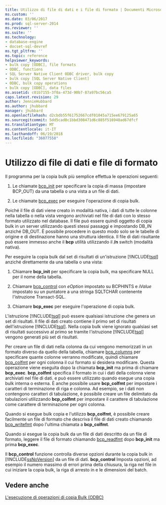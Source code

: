 ```yaml
---
title: Utilizzo di file di dati e i file di formato | Documenti Microsoft
ms.custom: ''
ms.date: 03/06/2017
ms.prod: sql-server-2014
ms.reviewer: ''
ms.suite: ''
ms.technology:
- database-engine
- docset-sql-devref
ms.tgt_pltfrm: ''
ms.topic: reference
helpviewer_keywords:
- bulk copy [ODBC], file formats
- ODBC, functions
- SQL Server Native Client ODBC driver, bulk copy
- bulk copy [SQL Server Native Client]
- ODBC, bulk copy operations
- bulk copy [ODBC], data files
ms.assetid: c01b7155-3f0a-473d-90b7-87a97bc56ca5
caps.latest.revision: 29
author: JennieHubbard
ms.author: jhubbard
manager: jhubbard
ms.openlocfilehash: d2cbdb55f61752667cdf01045a715ee679125a65
ms.sourcegitcommit: 5dd5cad0c1bbd308471d6c885f516948ad67dfcf
ms.translationtype: MT
ms.contentlocale: it-IT
ms.lasthandoff: 06/19/2018
ms.locfileid: "36077558"
---
```

# <a name="using-data-files-and-format-files"></a>Utilizzo di file di dati e file di formato
  Il programma per la copia bulk più semplice effettua le operazioni seguenti:  
  
1.  Le chiamate [bcp_init](../native-client-odbc-extensions-bulk-copy-functions/bcp-init.md) per specificare la copia di massa (impostare BCP_OUT) da una tabella o una vista a un file di dati.  
  
2.  Le chiamate [bcp_exec](../native-client-odbc-extensions-bulk-copy-functions/bcp-exec.md) per eseguire l'operazione di copia bulk.  
  
 Poiché il file di dati viene creato in modalità nativa, i dati di tutte le colonne nella tabella o nella vista vengono archiviati nel file di dati con lo stesso formato utilizzato nel database. Il file può essere quindi oggetto di copia bulk in un server utilizzando questi stessi passaggi e impostando DB_IN anziché DB_OUT. È possibile procedere in questo modo solo se le tabelle di origine e di destinazione hanno una struttura identica. Il file di dati risultante può essere immesso anche il **bcp** utilità utilizzando il **/n** switch (modalità nativa).  
  
 Per eseguire la copia bulk dal set di risultati di un'istruzione [!INCLUDE[tsql](../../includes/tsql-md.md)] anziché direttamente da una tabella o una vista:  
  
1.  Chiamare **bcp_init** per specificare la copia bulk, ma specificare NULL per il nome della tabella.  
  
2.  Chiamare [bcp_control](../native-client-odbc-extensions-bulk-copy-functions/bcp-control.md) con *eOption* impostato su BCPHINTS e *iValue* impostato su un puntatore a una stringa SQLTCHAR contenente l'istruzione Transact-SQL.  
  
3.  Chiamare **bcp_exec** per eseguire l'operazione di copia bulk.  
  
 L'istruzione [!INCLUDE[tsql](../../includes/tsql-md.md)] può essere qualsiasi istruzione che genera un set di risultati. Il file di dati creato contiene il primo set di risultati dell'istruzione [!INCLUDE[tsql](../../includes/tsql-md.md)]. Nella copia bulk viene ignorato qualsiasi set di risultati successivo al primo se tramite l'istruzione [!INCLUDE[tsql](../../includes/tsql-md.md)] vengono generati più set di risultati.  
  
 Per creare un file di dati nella colonna da cui vengono memorizzati in un formato diverso da quello della tabella, chiamare [bcp_columns](../native-client-odbc-extensions-bulk-copy-functions/bcp-columns.md) per specificare quante colonne verranno modificate, quindi chiamare [bcp_colfmt](../native-client-odbc-extensions-bulk-copy-functions/bcp-colfmt.md) per ogni colonna il cui formato si desidera modificare. Questa operazione viene eseguita dopo la chiamata **bcp_init** ma prima di chiamare **bcp_exec**. **bcp_colfmt** specifica il formato in cui i dati della colonna viene archiviati nel file di dati. e può essere utilizzato quando esegue una copia bulk interna o esterna. È anche possibile usare **bcp_colfmt** per impostare i caratteri di terminazione di riga e colonna. Ad esempio, se i dati non contengono caratteri di tabulazione, è possibile creare un file delimitato da tabulazioni utilizzando **bcp_colfmt** per impostare il carattere di tabulazione come carattere di terminazione per ogni colonna.  
  
 Quando si esegue bulk copia e l'utilizzo **bcp_colfmt**, è possibile creare facilmente un file di formato che descriva il file di dati creato chiamando [bcp_writefmt](../native-client-odbc-extensions-bulk-copy-functions/bcp-writefmt.md) dopo l'ultima chiamata a **bcp_colfmt**.  
  
 Quando si esegue la copia bulk da un file di dati descritto da un file di formato, leggere il file di formato chiamando [bcp_readfmt](../native-client-odbc-extensions-bulk-copy-functions/bcp-readfmt.md) dopo **bcp_init** ma prima **bcp_exec**.  
  
 Il **bcp_control** funzione controlla diverse opzioni durante la copia bulk in [!INCLUDE[ssNoVersion](../../includes/ssnoversion-md.md)] da un file di dati. **bcp_control** Imposta opzioni, ad esempio il numero massimo di errori prima della chiusura, la riga nel file in cui iniziare la copia bulk, la riga di arresto in e le dimensioni del batch.  
  
## <a name="see-also"></a>Vedere anche  
 [L'esecuzione di operazioni di copia Bulk &#40;ODBC&#41;](performing-bulk-copy-operations-odbc.md)  
  
  